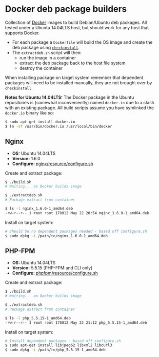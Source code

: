 # Docker deb package builders
Collection of [Docker](https://www.docker.io/) images to build Debian/Ubuntu deb packages. All tested under a Ubuntu 14.04LTS host, but should work for any host that supports Docker.

- For each package a `Dockerfile` will build the OS image and create the deb package using [`checkinstall`](https://help.ubuntu.com/community/CheckInstall).
- The `extractdeb.sh` script will then:
	- run the image in a container
	- extract the deb package back to the host file system
	- destroy the container

When installing package on target system remember that dependent packages will need to be installed manually, they are not brought over by `checkinstall`.

**Notes for Ubuntu 14.04LTS:** The Docker package in the Ubuntu repositories is (somewhat inconveniently) named `docker.io` due to a clash with an existing package. All build scripts assume you have symlinked the `docker.io` binary like so:

```sh
$ sudo apt-get install docker.io
$ ln -sf /usr/bin/docker.io /usr/local/bin/docker
```

## Nginx
- **OS:** Ubuntu 14.04LTS
- **Version:** 1.6.0
- **Configure:** [nginx/resource/configure.sh](nginx/resource/configure.sh)

Create and extract package:
```sh
$ ./build.sh
# Waiting... as Docker builds image

$ ./extractdeb.sh
# Package extract from container

$ ls -l nginx_1.6.0-1_amd64.deb
-rw-r--r-- 1 root root 178012 May 22 20:54 nginx_1.6.0-1_amd64.deb
```

Install on target system:
```sh
# Should be no dependent packages needed - based off configure.sh
$ sudo dpkg -i /path/to/nginx_1.6.0-1_amd64.deb
```

## PHP-FPM
- **OS:** Ubuntu 14.04LTS
- **Version:** 5.5.15 (PHP-FPM and CLI only)
- **Configure:** [phpfpm/resource/configure.sh](phpfpm/resource/configure.sh)

Create and extract package:
```sh
$ ./build.sh
# Waiting... as Docker builds image

$ ./extractdeb.sh
# Package extract from container

$ ls -l php_5.5.15-1_amd64.deb
-rw-r--r-- 1 root root 178012 May 22 21:12 php_5.5.15-1_amd64.deb
```

Install on target system:
```sh
# Install dependent packages - based off configure.sh
$ sudo apt-get install libjpeg62 libxml2 libcurl3
$ sudo dpkg -i /path/to/php_5.5.15-1_amd64.deb
```
